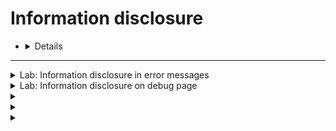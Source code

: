 # Information disclosure

* <details>


    
    # 🛡️ Information Disclosure (الإفصاح عن المعلومات)
    
    ## 🎯 ما هو Information Disclosure؟
    
    **Information Disclosure** أو "الإفصاح عن المعلومات" هو نوع من الثغرات الأمنية، يحدث عندما يقوم تطبيق أو نظام بكشف معلومات **حساسة** أو **غير مخصصة للمستخدم**. هذه المعلومات قد تكون مفيدة جدًا للمهاجم لتنفيذ هجوم متقدم، مثل:
    
    - كلمات مرور أو رموز API
    - أسماء مستخدمين
    - مسارات ملفات داخلية (`/etc/passwd`, `C:\Users\Admin\Desktop`)
    - إعدادات الخادم أو الكود البرمجي
    - إصدارات النظام أو البرامج
    - رسائل خطأ تفصيلية
    - قواعد بيانات أو معلومات عن الجداول
    - مفاتيح تشفير
    
    ---
    
    ## 🧠 أمثلة عملية
    
    ### 1. رسائل الخطأ المفصلة (Verbose Errors)
    
    ```php
    Warning: mysqli_connect(): (HY000/1045): Access denied for user 'root'@'localhost' (using password: YES)
    ```
    
    ⬅️ هذا المثال يُظهر اسم المستخدم في قاعدة البيانات.
    
    ### 2. عرض ملفات غير مخصصة (Directory Listing)
    
    زيارة الرابط:
    ```
    https://example.com/uploads/
    ```
    
    ⬅️ هذا يسمح برؤية ملفات غير مصرح بها.
    
    ### 3. ملف robots.txt فيه أسرار
    
    ```txt
    User-agent: *
    Disallow: /admin
    Disallow: /backup.zip
    ```
    
    ⬅️ قد يكشف هذا الملف عن ملفات مهمة مثل نسخة احتياطية.
    
    ### 4. الاستجابة تحتوي على بيانات حساسة
    
    ```json
    {
      "username": "admin",
      "password": "supersecret123"
    }
    ```
    
    ⬅️ تسريب مباشر لكلمات المرور.
    
    ---
    
    ## 🛡️ كيف تمنع Information Disclosure؟
    
    - ✅ عدم عرض رسائل خطأ مفصلة في بيئة الإنتاج
    - ✅ استخدام ملفات `.gitignore` و `.htaccess` بشكل صحيح
    - ✅ التأكد من صلاحيات الوصول للملفات
    - ✅ إخفاء رؤوس HTTP التي تكشف إصدار الخادم
    - ✅ فحص الكود لتسريبات مثل مفاتيح API أو كلمات مرور
    
    ---
    
    ## 🧪 أدوات للمساعدة
    
    - **Burp Suite** (لتحليل الردود والكشف عن معلومات حساسة)
    - **Dirb / Dirbuster** (للكشف عن ملفات أو مسارات غير محمية)
    - **Wappalyzer** (لكشف التقنيات المُستخدمة في الموقع)
    - **Nikto** (لكشف إعدادات خاطئة قد تؤدي للتسريب)
    

    
  </details>




---




<details>
    <summary>Lab: Information disclosure in error messages</summary>

> ### This lab's verbose error messages reveal that it is using a vulnerable version of a third-party framework. To solve the lab, obtain and submit the ``version number`` of this framework. 

---

1. select product and intercept the request

```http
GET /product?productId=14 HTTP/2
Host: 0af4004a035cd3fa80028afc007b00bc.web-security-academy.net
Cookie: session=UFkGMCREvMWWvtzcAYCtB1X6EmX33YLO
User-Agent: Mozilla/5.0 (X11; Linux x86_64; rv:128.0) Gecko/20100101 Firefox/128.0
Accept: text/html,application/xhtml+xml,application/xml;q=0.9,*/*;q=0.8
Accept-Language: en-US,en;q=0.5
Accept-Encoding: gzip, deflate, br
Referer: https://0af4004a035cd3fa80028afc007b00bc.web-security-academy.net/
Upgrade-Insecure-Requests: 1
Sec-Fetch-Dest: document
Sec-Fetch-Mode: navigate
Sec-Fetch-Site: same-origin
Sec-Fetch-User: ?1
Priority: u=0, i
Te: trailers
```

**``put the product id = '``**

```url
GET /product?productId=' HTTP/2
```

<img width="1520" height="675" alt="image" src="https://github.com/user-attachments/assets/9448b106-3b9e-48d3-9634-9bd0b8ebde0f" />

```ip
2.3.31
```
    
</details>





<details>
    <summary>Lab: Information disclosure on debug page</summary>

> ###  This lab contains a debug page that discloses sensitive information about the application. To solve the lab, obtain and submit the ``SECRET_KEY`` environment variable. 

---


1. ``view page sourse``

<img width="796" height="377" alt="image" src="https://github.com/user-attachments/assets/bed8ee5b-e879-46eb-bb6d-77956d29e5f3" />

```html
<!-- <a href=/cgi-bin/phpinfo.php>Debug</a> -->
```

2. now navigate:

```url
https://0a7c00d104bf2dae82109c31002d006a.web-security-academy.net/cgi-bin/phpinfo.php
```

<img width="1002" height="615" alt="image" src="https://github.com/user-attachments/assets/02ef5a51-f28a-40d0-8733-9f932ef055cb" />

```css
9l5zi0qwghgf3dycpuf6e0nb2lmdkwuk
```

    
</details>







<details>
    <summary></summary>
</details>





<details>
    <summary></summary>
</details>




<details>
    <summary></summary>
</details>

















































